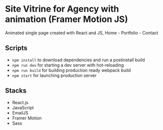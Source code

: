 # Site Vitrine for Agency with animation  (Framer Motion JS)

Animated single page created with React and JS, 
Home - Portfolio - Contact 

## Scripts

- `npm install` to download dependencies and run a postinstall build
- `npm run dev` for starting a dev server with hot-reloading
- `npm run build` for building production ready webpack build
- `npm start` for launching production server

## Stacks

- React.js
- JavaScript
- EmailJS
- Framer Motion
- Sass
